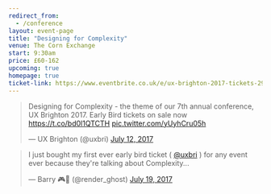 ```yaml
---
redirect_from:
  - /conference
layout: event-page  
title: "Designing for Complexity"
venue: The Corn Exchange
start: 9:30am
price: £60-162
upcoming: true
homepage: true
ticket-link: https://www.eventbrite.co.uk/e/ux-brighton-2017-tickets-29815170979#tickets
---
```


<blockquote class="twitter-tweet" data-lang="en"><p lang="en" dir="ltr">Designing for Complexity - the theme of our 7th annual conference, UX Brighton 2017. Early Bird tickets on sale now <a href="https://t.co/bd0l1QTCTH">https://t.co/bd0l1QTCTH</a> <a href="https://t.co/yUyhCru05h">pic.twitter.com/yUyhCru05h</a></p>&mdash; UX Brighton (@uxbri) <a href="https://twitter.com/uxbri/status/885104814472015872">July 12, 2017</a></blockquote>
<script async src="//platform.twitter.com/widgets.js" charset="utf-8"></script>

<blockquote class="twitter-tweet" data-lang="en"><p lang="en" dir="ltr">I just bought my first ever early bird ticket ( <a href="https://twitter.com/uxbri">@uxbri</a> ) for any event ever because they&#39;re talking about Complexity...</p>&mdash; Barry 🎮👻 (@render_ghost) <a href="https://twitter.com/render_ghost/status/887695816865046529">July 19, 2017</a></blockquote>
<script async src="//platform.twitter.com/widgets.js" charset="utf-8"></script>
